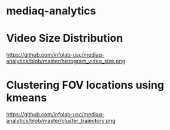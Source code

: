 # mediaq-analytics

# Video Size Distribution
https://github.com/infolab-usc/mediaq-analytics/blob/master/histogram_video_size.png

# Clustering FOV locations using kmeans
https://github.com/infolab-usc/mediaq-analytics/blob/master/cluster_trajectory.png
